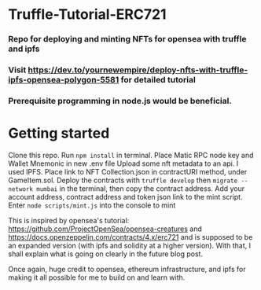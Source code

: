 # Truffle-Tutorial-ERC721
### Repo for deploying and minting NFTs for opensea with truffle and ipfs
### Visit https://dev.to/yournewempire/deploy-nfts-with-truffle-ipfs-opensea-polygon-5581 for detailed tutorial
### Prerequisite programming in node.js would be beneficial.

# Getting started 
Clone this repo. 
Run `npm install` in terminal.
Place Matic RPC node key and Wallet Mnemonic in new .env file
Upload some nft metadata to an api. I used IPFS.
Place link to NFT Collection.json in contractURI method, under GameItem.sol. 
Deploy the contracts with `truffle develop` then `migrate --network mumbai` in the terminal, then copy the contract address.
Add your account address, contract address and token json link to the mint script.
Enter `node scripts/mint.js` into the console to mint


This is inspired by opensea's tutorial: https://github.com/ProjectOpenSea/opensea-creatures and https://docs.openzeppelin.com/contracts/4.x/erc721
and is supposed to be an expanded version (with ipfs and solidity at a higher version). With that, I shall explain what is going on clearly in the future blog post. 

Once again, huge credit to opensea, ethereum infrastructure, and ipfs for making it all possible for me to build on and learn with.
